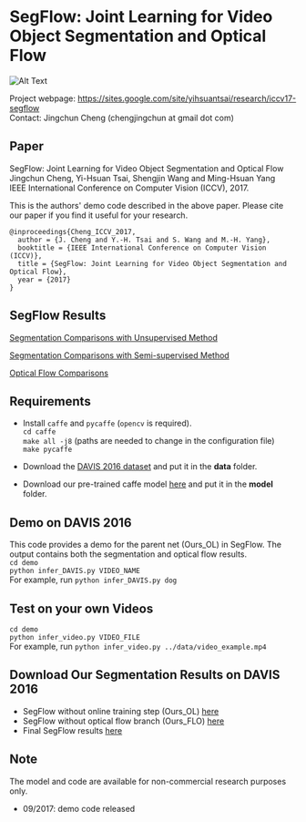 # SegFlow: Joint Learning for Video Object Segmentation and Optical Flow

![Alt Text](http://vllab1.ucmerced.edu/~ytsai/ICCV17/iccv17_segflow_git.png) 

Project webpage: https://sites.google.com/site/yihsuantsai/research/iccv17-segflow <br />
Contact: Jingchun Cheng (chengjingchun at gmail dot com)

## Paper
SegFlow: Joint Learning for Video Object Segmentation and Optical Flow <br />
Jingchun Cheng, Yi-Hsuan Tsai, Shengjin Wang and Ming-Hsuan Yang <br />
IEEE International Conference on Computer Vision (ICCV), 2017.

This is the authors' demo code described in the above paper. Please cite our paper if you find it useful for your research.

```
@inproceedings{Cheng_ICCV_2017,
  author = {J. Cheng and Y.-H. Tsai and S. Wang and M.-H. Yang},
  booktitle = {IEEE International Conference on Computer Vision (ICCV)},
  title = {SegFlow: Joint Learning for Video Object Segmentation and Optical Flow},
  year = {2017}
}
```

## SegFlow Results
[Segmentation Comparisons with Unsupervised Method](https://www.youtube.com/watch?v=MzWSGgPMTlo&feature=youtu.be)

[Segmentation Comparisons with Semi-supervised Method](https://www.youtube.com/watch?v=FN_ePVSDMvo&feature=youtu.be)

[Optical Flow Comparisons](https://www.youtube.com/watch?v=pyYbqeBteq4&feature=youtu.be)

## Requirements
* Install `caffe` and `pycaffe` (`opencv` is required). <br />
`cd caffe` <br />
`make all -j8` (paths are needed to change in the configuration file) <br />
`make pycaffe` <br />

* Download the [DAVIS 2016 dataset](http://davischallenge.org/code.html) and put it in the **data** folder.

* Download our pre-trained caffe model [here](http://vllab1.ucmerced.edu/~ytsai/ICCV17/SegFlow.caffemodel) and put it in the **model** folder.

## Demo on DAVIS 2016
This code provides a demo for the parent net (Ours_OL) in SegFlow. The output contains both the segmentation and optical flow results. <br />
`cd demo` <br />
`python infer_DAVIS.py VIDEO_NAME` <br />
For example, run `python infer_DAVIS.py dog`

## Test on your own Videos <br />
`cd demo` <br />
`python infer_video.py VIDEO_FILE` <br />
For example, run `python infer_video.py ../data/video_example.mp4`

## Download Our Segmentation Results on DAVIS 2016
* SegFlow without online training step (Ours_OL) [here](http://vllab1.ucmerced.edu/~ytsai/ICCV17/Ours_OL.zip)
* SegFlow without optical flow branch (Ours_FLO) [here](http://vllab1.ucmerced.edu/~ytsai/ICCV17/Ours_FLO.zip)
* Final SegFlow results [here](http://vllab1.ucmerced.edu/~ytsai/ICCV17/Ours.zip)

## Note
The model and code are available for non-commercial research purposes only.
* 09/2017: demo code released
